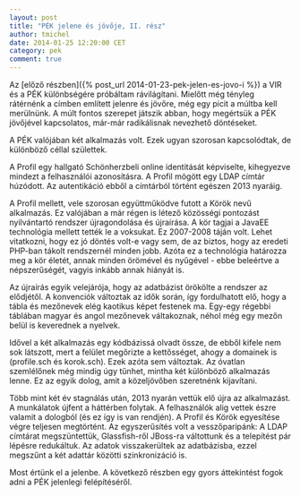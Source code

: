 ```yaml
---
layout: post
title: "PÉK jelene és jövője, II. rész"
author: tmichel
date: 2014-01-25 12:20:00 CET
category: pek
comment: true
---
```


Az [előző részben]({% post_url 2014-01-23-pek-jelen-es-jovo-i %}) a VIR és a
PÉK különbségére próbáltam rávilágítani. Mielőtt még tényleg rátérnénk a címben
említett jelenre és jövőre, még egy picit a múltba kell merülnünk. A múlt fontos
szerepet játszik abban, hogy megértsük a PÉK jövőjével kapcsolatos, már-már
radikálisnak nevezhető döntéseket.

A PÉK valójában két alkalmazás volt. Ezek ugyan szorosan kapcsolódtak, de
különböző céllal születtek.

A Profil egy hallgató Schönherzbeli online identitását képviselte, kihegyezve
mindezt a felhasználói azonosításra. A Profil mögött egy LDAP címtár húzódott.
Az autentikáció ebből a címtárból történt egészen 2013 nyaráig.

A Profil mellett, vele szorosan együttműködve futott a Körök nevű alkalmazás. Ez
valójában a már régen is létező közösségi pontozást nyilvántartó rendszer
újragondolása és újraírása. A kör tagjai a JavaEE technológia mellett tették le
a voksukat. Ez 2007-2008 táján volt. Lehet vitatkozni, hogy ez jó döntés volt-e
vagy sem, de az biztos, hogy az eredeti PHP-ban tákolt rendszernél minden jobb.
Azóta ez a technológia határozza meg a kör életét, annak minden örömével és
nyűgével - ebbe beleértve a népszerűségét, vagyis inkább annak hiányát is.

Az újraírás egyik velejárója, hogy az adatbázist örökölte a rendszer az
elődjétől. A konvenciók változtak az idők során, így fordulhatott elő, hogy a
tábla és mezőnevek elég kaotikus képet festenek ma. Egy-egy régebbi táblában
magyar és angol mezőnevek váltakoznak, néhol még egy mezőn  belül is keverednek
a nyelvek.

Idővel a két alkalmazás egy kódbázissá olvadt össze, de ebből kifele nem sok
látszott, mert a felület megőrizte a kettősséget, ahogy a domainek is
(profile.sch és korok.sch). Ezek azóta sem változtak. Az óvatlan szemlélőnek még
mindig úgy tűnhet, mintha két különböző alkalmazás lenne. Ez az egyik dolog,
amit a közeljövőben szeretnénk kijavítani.

Több mint két év stagnálás után, 2013 nyarán vettük elő újra az alkalmazást. A
munkálatok újfent a háttérben folytak. A felhasználók alig vettek észre valamit
a dologból (és ez így is van rendjén). A Profil és Körök egyesítése végre
teljesen megtörtént. Az egyszerűsítés volt a vesszőparipánk: A LDAP címtárat
megszüntettük, Glassfish-ről JBoss-ra váltottunk és a telepítést pár lépésre
redukáltuk. Az adatok visszakerültek az adatbázisba, ezzel megszűnt a két
adattár közötti szinkronizáció is.

Most értünk el a jelenbe. A következő részben egy gyors áttekintést fogok adni a
PÉK jelenlegi felépítéséről.
